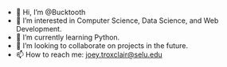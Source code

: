 - 👋 Hi, I’m @Bucktooth
- 👀 I’m interested in Computer Science, Data Science, and Web Development.
- 🌱 I’m currently learning Python.
- 💞️ I’m looking to collaborate on projects in the future.
- 📫 How to reach me: joey.troxclair@selu.edu

<!---
Bucktooth/Bucktooth is a ✨ special ✨ repository because its `README.md` (this file) appears on your GitHub profile.
You can click the Preview link to take a look at your changes.
--->
